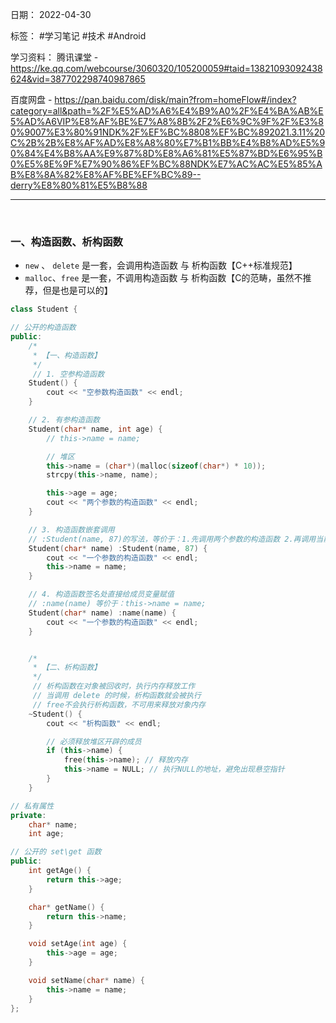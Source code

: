 日期： 2022-04-30

标签： #学习笔记 #技术 #Android 

学习资料： 
腾讯课堂 - https://ke.qq.com/webcourse/3060320/105200059#taid=13821093092438624&vid=387702298740987865

百度网盘 - https://pan.baidu.com/disk/main?from=homeFlow#/index?category=all&path=%2F%E5%AD%A6%E4%B9%A0%2F%E4%BA%AB%E5%AD%A6VIP%E8%AF%BE%E7%A8%8B%2F2%E6%9C%9F%2F%E3%80%9007%E3%80%91NDK%2F%EF%BC%8808%EF%BC%892021.3.11%20C%2B%2B%E8%AF%AD%E8%A8%80%E7%B1%BB%E4%B8%AD%E5%90%84%E4%B8%AA%E9%87%8D%E8%A6%81%E5%87%BD%E6%95%B0%E5%8E%9F%E7%90%86%EF%BC%88NDK%E7%AC%AC%E5%85%AB%E8%8A%82%E8%AF%BE%EF%BC%89--derry%E8%80%81%E5%B8%88

---
<br>

### 一、构造函数、析构函数
- `new` 、 `delete` 是一套，会调用构造函数 与 析构函数【C++标准规范】
- `malloc`、`free` 是一套，不调用构造函数 与 析构函数【C的范畴，虽然不推荐，但是也是可以的】

```cpp
class Student {

// 公开的构造函数
public:
	/*
	 * 【一、构造函数】
	 */
	 // 1. 空参构造函数
	Student() {
		cout << "空参数构造函数" << endl;
	}

	// 2. 有参构造函数
	Student(char* name, int age) {
		// this->name = name;

		// 堆区
		this->name = (char*)(malloc(sizeof(char*) * 10));
		strcpy(this->name, name);

		this->age = age;
		cout << "两个参数的构造函数" << endl;
	}

	// 3. 构造函数嵌套调用
	// :Student(name, 87)的写法，等价于：1.先调用两个参数的构造函数 2.再调用当前函数
	Student(char* name) :Student(name, 87) {
		cout << "一个参数的构造函数" << endl;
		this->name = name;
	}

	// 4. 构造函数签名处直接给成员变量赋值
	// :name(name) 等价于：this->name = name;
	Student(char* name) :name(name) {
		cout << "一个参数的构造函数" << endl;
	}


	/*
	 * 【二、析构函数】
	 */
	 // 析构函数在对象被回收时，执行内存释放工作
	 // 当调用 delete 的时候，析构函数就会被执行
	 // free不会执行析构函数，不可用来释放对象内存
	~Student() {
		cout << "析构函数" << endl;

		// 必须释放堆区开辟的成员
		if (this->name) {
			free(this->name); // 释放内存
			this->name = NULL; // 执行NULL的地址，避免出现悬空指针
		}
	}

// 私有属性
private:
	char* name;
	int age;

// 公开的 set\get 函数
public:
	int getAge() {
		return this->age;
	}

	char* getName() {
		return this->name;
	}

	void setAge(int age) {
		this->age = age;
	}

	void setName(char* name) {
		this->name = name;
	}
};
```

